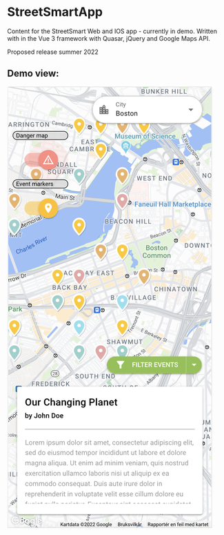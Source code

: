 # StreetSmartApp
Content for the StreetSmart Web and IOS app - currently in demo.
Written with in the Vue 3 framework with Quasar, jQuery and Google Maps API.

Proposed release summer 2022

## Demo view:
![Demo view on iOS device](./demo.png)

